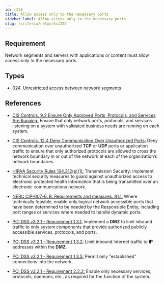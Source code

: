 ```yaml
---
id: r255
title: Allow access only to the necessary ports
sidebar_label: Allow access only to the necessary ports
slug: /criteria/networks/255
---
```


## Requirement

Network segments and servers with applications
or content must allow access
only to the necessary ports.

## Types

- [024. Unrestricted access between network segments](/types/024)

## References

- [CIS Controls. 9.2 Ensure Only Approved Ports, Protocols, and Services Are Running:](https://www.cisecurity.org/controls/)
Ensure that only network ports,
protocols,
and services listening on a system
with validated business needs
are running on each system.

- [CIS Controls. 12.4 Deny Communication Over Unauthorized Ports:](https://www.cisecurity.org/controls/)
Deny communication over unauthorized **TCP**
or **UDP** ports
or application traffic to ensure
that only authorized protocols
are allowed to cross the network boundary
in or out of the network at each
of the organization’s network boundaries.

- [HIPAA Security Rules 164.312(e)(1):](https://www.law.cornell.edu/cfr/text/45/164.312)
Transmission Security:
Implement technical security measures
to guard against unauthorized access
to electronic protected health information
that is being transmitted
over an electronic communications network.

- [NERC CIP-007-6. B. Requirements and measures. R1.1:](https://www.nerc.com/pa/Stand/Reliability%20Standards/CIP-007-6.pdf)
Where technically feasible,
enable only logical network accessible ports
that have been determined to be needed
by the Responsible Entity,
including port ranges or services
where needed to handle dynamic ports.

- [PCI DSS v3.2.1 - Requirement 1.3.1:](https://www.pcisecuritystandards.org/documents/PCI_DSS_v3-2-1.pdf)
Implement a **DMZ** to limit inbound traffic
to only system components
that provide authorized publicly accessible services,
protocols, and ports.

- [PCI DSS v3.2.1 - Requirement 1.3.2:](https://www.pcisecuritystandards.org/documents/PCI_DSS_v3-2-1.pdf)
Limit inbound Internet traffic
to **IP** addresses within the **DMZ**.

- [PCI DSS v3.2.1 - Requirement 1.3.5:](https://www.pcisecuritystandards.org/documents/PCI_DSS_v3-2-1.pdf)
Permit only "established" connections
into the network.

- [PCI DSS v3.2.1 - Requirement 2.2.2:](https://www.pcisecuritystandards.org/documents/PCI_DSS_v3-2-1.pdf)
Enable only necessary services,
protocols, daemons, etc.,
as required for the function of the system.

